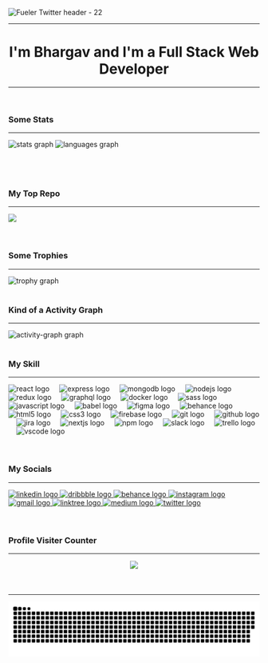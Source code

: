 ![Fueler Twitter header - 22](https://github.com/user-attachments/assets/8c3f0ec8-b8f0-4535-81b9-9ec2021d0cfa)

---

<h1 align="center">I'm Bhargav and I'm a Full Stack Web Developer</h1>

--- 

<br/>
<div align="left"> <h3> Some Stats </h3> </div>

---

<div align="left">
  <img src="https://github-readme-stats.vercel.app/api?username=bhargav-tibadiya&hide_title=false&hide_rank=false&show_icons=true&include_all_commits=true&count_private=true&disable_animations=false&theme=dracula&locale=en&hide_border=false&order=1" height="150" alt="stats graph"  />
<!--   api not working so commenting for now -->
<!--   <img src="https://streak-stats.demolab.com?user=bhargav-tibadiya&locale=en&mode=daily&theme=dracula&hide_border=false&border_radius=5&order=3" height="150" alt="streak graph"  /> -->
  <img src="https://github-readme-stats.vercel.app/api/top-langs?username=bhargav-tibadiya&locale=en&hide_title=false&layout=compact&card_width=350&langs_count=5&theme=dracula&hide_border=false&order=2" height="150" alt="languages graph"  />
</div>

###
  
<br/>
<br/>

<div align="left"> <h3> My Top Repo </h3> </div>

---

![](https://github-contributor-stats.vercel.app/api?username=bhargav-tibadiya&limit=5&theme=dracula&combine_all_yearly_contributions=true)

<br/>

  <div align="left"> <h3> Some Trophies </h3> </div>

---

  <img src="https://github-profile-trophy.vercel.app?username=bhargav-tibadiya&theme=dracula&column=-1&row=1&margin-w=8&margin-h=8&no-bg=false&no-frame=false&order=4" height="150" alt="trophy graph"  />

<br/>
<br/>

  <div align="left"> <h3> Kind of a Activity Graph </h3> </div>

---

  <img src="https://github-readme-activity-graph.vercel.app/graph?username=bhargav-tibadiya&radius=16&theme=react&area=true&order=5" height="300" alt="activity-graph graph"  />
</div>

<br clear="both">
<br/>

<div align="left"> <h3> My Skill </h3> </div>

---

<div align="left">
  <img src="https://cdn.jsdelivr.net/gh/devicons/devicon/icons/react/react-original.svg" height="40" alt="react logo"  />
  <img width="12" />
  <img src="https://cdn.jsdelivr.net/gh/devicons/devicon/icons/express/express-original.svg" height="40" alt="express logo"  />
  <img width="12" />
  <img src="https://cdn.jsdelivr.net/gh/devicons/devicon/icons/mongodb/mongodb-original.svg" height="40" alt="mongodb logo"  />
  <img width="12" />
  <img src="https://cdn.jsdelivr.net/gh/devicons/devicon/icons/nodejs/nodejs-original.svg" height="40" alt="nodejs logo"  />
  <img width="12" />
  <img src="https://cdn.jsdelivr.net/gh/devicons/devicon/icons/redux/redux-original.svg" height="40" alt="redux logo"  />
  <img width="12" />
  <img src="https://cdn.jsdelivr.net/gh/devicons/devicon/icons/graphql/graphql-plain.svg" height="40" alt="graphql logo"  />
  <img width="12" />
  <img src="https://cdn.jsdelivr.net/gh/devicons/devicon/icons/docker/docker-original.svg" height="40" alt="docker logo"  />
  <img width="12" />
  <img src="https://cdn.jsdelivr.net/gh/devicons/devicon/icons/sass/sass-original.svg" height="40" alt="sass logo"  />
  <img width="12" />
  <img src="https://cdn.jsdelivr.net/gh/devicons/devicon/icons/javascript/javascript-original.svg" height="40" alt="javascript logo"  />
  <img width="12" />
  <img src="https://cdn.jsdelivr.net/gh/devicons/devicon/icons/babel/babel-original.svg" height="40" alt="babel logo"  />
  <img width="12" />
  <img src="https://cdn.jsdelivr.net/gh/devicons/devicon/icons/figma/figma-original.svg" height="40" alt="figma logo"  />
  <img width="12" />
  <img src="https://cdn.jsdelivr.net/gh/devicons/devicon/icons/behance/behance-original.svg" height="40" alt="behance logo"  />
  <img width="12" />
  <img src="https://cdn.jsdelivr.net/gh/devicons/devicon/icons/html5/html5-original.svg" height="40" alt="html5 logo"  />
  <img width="12" />
  <img src="https://cdn.jsdelivr.net/gh/devicons/devicon/icons/css3/css3-original.svg" height="40" alt="css3 logo"  />
  <img width="12" />
  <img src="https://cdn.jsdelivr.net/gh/devicons/devicon/icons/firebase/firebase-plain.svg" height="40" alt="firebase logo"  />
  <img width="12" />
  <img src="https://cdn.jsdelivr.net/gh/devicons/devicon/icons/git/git-original.svg" height="40" alt="git logo"  />
  <img width="12" />
  <img src="https://cdn.jsdelivr.net/gh/devicons/devicon/icons/github/github-original.svg" height="40" alt="github logo"  />
  <img width="12" />
  <img src="https://cdn.jsdelivr.net/gh/devicons/devicon/icons/jira/jira-original.svg" height="40" alt="jira logo"  />
  <img width="12" />
  <img src="https://cdn.jsdelivr.net/gh/devicons/devicon/icons/nextjs/nextjs-original.svg" height="40" alt="nextjs logo"  />
  <img width="12" />
  <img src="https://cdn.jsdelivr.net/gh/devicons/devicon/icons/npm/npm-original-wordmark.svg" height="40" alt="npm logo"  />
  <img width="12" />
  <img src="https://cdn.jsdelivr.net/gh/devicons/devicon/icons/slack/slack-original.svg" height="40" alt="slack logo"  />
  <img width="12" />
  <img src="https://cdn.jsdelivr.net/gh/devicons/devicon/icons/trello/trello-plain.svg" height="40" alt="trello logo"  />
  <img width="12" />
  <img src="https://cdn.jsdelivr.net/gh/devicons/devicon/icons/vscode/vscode-original.svg" height="40" alt="vscode logo"  />
</div>

<br/>
<br/>

<div align="left"> <h3> My Socials </h3> </div>

---

<div align="left">
  <a href="https://www.linkedin.com/in/bhargav-tibadiya/" target="_blank">
    <img src="https://img.shields.io/static/v1?message=LinkedIn&logo=linkedin&label=&color=0077B5&logoColor=white&labelColor=&style=for-the-badge" height="35" alt="linkedin logo"  />
  </a>
  <a href="https://dribbble.com/bhargav_tibadiya" target="_blank">
    <img src="https://img.shields.io/static/v1?message=Dribbble&logo=dribbble&label=&color=EA4C89&logoColor=white&labelColor=&style=for-the-badge" height="35" alt="dribbble logo"  />
  </a>
  
  <a href="https://www.behance.net/bhargavtibadiya" target="_blank">
    <img src="https://img.shields.io/static/v1?message=Behance&logo=behance&label=&color=1769ff&logoColor=white&labelColor=&style=for-the-badge" height="35" alt="behance logo"  />
  </a>
  
  <a href="http://instagram.com/bhxrgxv.in" target="_blank">
    <img src="https://img.shields.io/static/v1?message=Instagram&logo=instagram&label=&color=E4405F&logoColor=white&labelColor=&style=for-the-badge" height="35" alt="instagram logo"  />
  </a>
  
  <a href="mailto:bhargavptibadiya.tbp@gmail.com" target="_blank">
    <img src="https://img.shields.io/static/v1?message=Gmail&logo=gmail&label=&color=14213D&logoColor=white&labelColor=&style=for-the-badge" height="35" alt="gmail logo"  />
  </a>
  
  <a href="https://linktr.ee/bhargav_tibadiya" target="_blank">
    <img src="https://img.shields.io/static/v1?message=Linktree&logo=linktree&label=&color=A45CB9&logoColor=white&labelColor=&style=for-the-badge" height="35" alt="linktree logo"  />
  </a>
  
  <a href="https://medium.com/@bhargavtibadiya" target="_blank">
    <img src="https://img.shields.io/static/v1?message=Medium&logo=medium&label=&color=12100E&logoColor=white&labelColor=&style=for-the-badge" height="35" alt="medium logo"  />
  </a>
  
  <a href="https://twitter.com/Bhxrgxvv" target="_blank">
    <img src="https://img.shields.io/static/v1?message=Twitter&logo=twitter&label=&color=1DA1F2&logoColor=white&labelColor=&style=for-the-badge" height="35" alt="twitter logo"  />
  </a>
  
</div>

<br/>
<br/>

<div align="left"> <h3> Profile Visiter Counter </h3> </div>

---

<div align="center">
  <img src="https://profile-counter.glitch.me/Bhargav-Tibadiya/count.svg?"  />
</div>

<br/>
<br/>

---

<img src="https://raw.githubusercontent.com/bhargav-tibadiya/Bhargav-Tibadiya/output/snake.svg" alt="Snake animation" />

